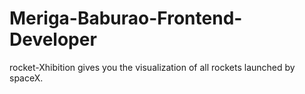 # Meriga-Baburao-Frontend-Developer
rocket-Xhibition gives you the visualization of all rockets launched by spaceX. 
